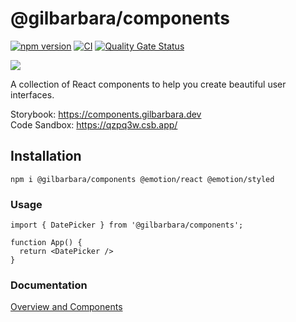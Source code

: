# @gilbarbara/components

[![npm version](https://badge.fury.io/js/%40gilbarbara%2Fcomponents.svg)](https://badge.fury.io/js/%40gilbarbara%2Fcomponents) [![CI](https://github.com/gilbarbara/components/actions/workflows/main.yml/badge.svg)](https://github.com/gilbarbara/components/actions/workflows/main.yml) [![Quality Gate Status](https://sonarcloud.io/api/project_badges/measure?project=gilbarbara_components&metric=alert_status)](https://sonarcloud.io/summary/new_code?id=gilbarbara_components)

[![](https://files.gilbarbara.dev/logos/components-icon.svg)](https://components.gilbarbara.dev)

A collection of React components to help you create beautiful user interfaces.

Storybook: https://components.gilbarbara.dev  
Code Sandbox: https://qzpq3w.csb.app/

## Installation

```shell
npm i @gilbarbara/components @emotion/react @emotion/styled
```

### Usage

```tsx
import { DatePicker } from '@gilbarbara/components';

function App() {
  return <DatePicker />
}
```

### Documentation

[Overview and Components](https://components.gilbarbara.dev)

